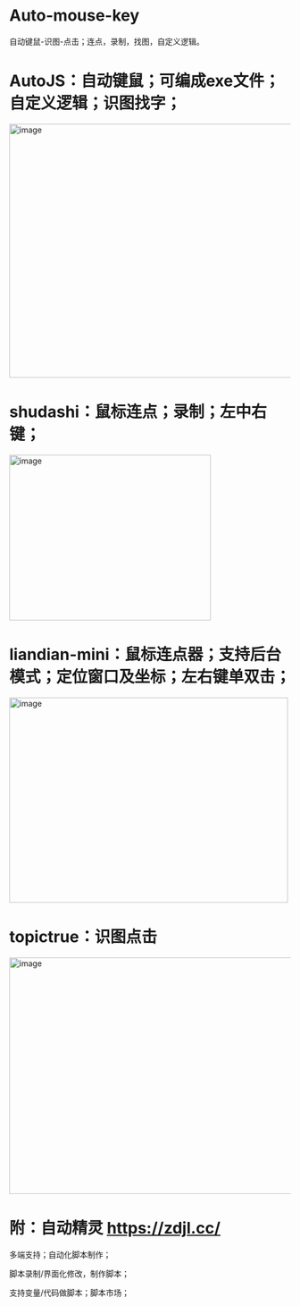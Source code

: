 # Auto-mouse-key

自动键鼠-识图-点击；连点，录制，找图，自定义逻辑。

# AutoJS：自动键鼠；可编成exe文件；自定义逻辑；识图找字；

<img width="725" height="454" alt="image" src="https://github.com/user-attachments/assets/95701e20-8927-49f2-a9bb-ef737f795718" />


# shudashi：鼠标连点；录制；左中右键；

<img width="361" height="296" alt="image" src="https://github.com/user-attachments/assets/ad7da84d-35da-4182-9199-972c21682abd" />


# liandian-mini：鼠标连点器；支持后台模式；定位窗口及坐标；左右键单双击；

<img width="499" height="367" alt="image" src="https://github.com/user-attachments/assets/67e7b5aa-80d7-4be8-b9e9-85b77f369871" />

# topictrue：识图点击
<img width="1155" height="423" alt="image" src="https://github.com/user-attachments/assets/825b21f1-f7df-4d41-90c7-1d11975e21d9" />


# 附：自动精灵  https://zdjl.cc/

多端支持；自动化脚本制作；

脚本录制/界面化修改，制作脚本；

支持变量/代码做脚本；脚本市场；
